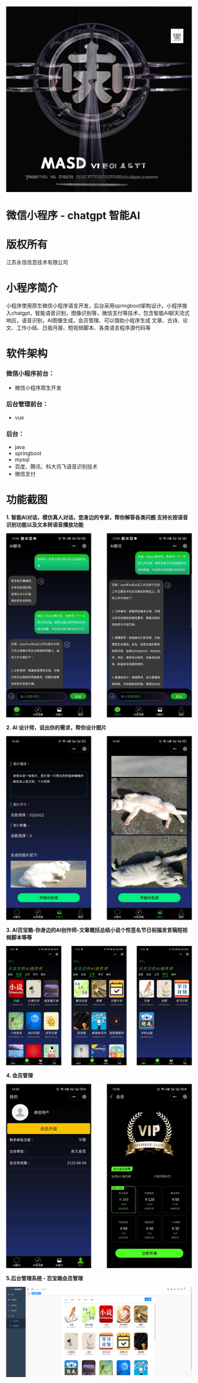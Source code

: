 ![输入图片说明](readMeImage/img-JhElcwg4AGUfgrnMAQEffx0C.png)
# 微信小程序 - chatgpt 智能AI
# 版权所有
江苏永信信息技术有限公司 
# 小程序简介
小程序使用原生微信小程序语言开发，后台采用springboot架构设计。小程序接入chatgpt，智能语音识别，图像识别等，微信支付等技术，包含智能AI聊天流式响应，语音识别，AI图像生成，会员管理、可以借助小程序生成 文章、古诗、论文、工作小结、日报月报、短视频脚本、各类语言程序源代码等
# 软件架构
### 微信小程序前台：
- 微信小程序原生开发 
### 后台管理前台：
- vue
### 后台：
- java
- springboot
- mysql
- 百度、腾讯、科大讯飞语音识别技术
- 微信支付
# 功能截图

 **1. 智能AI对话，模仿真人对话，您身边的专家，帮你解答各类问题 支持长按语音识别功能以及文本转语音播放功能** 

![输入图片说明](readMeImage/userlmn_65de7a94b80853a692008c105f0013f5.png)

 **2. AI 设计师，说出你的需求，帮你设计图片** 

![输入图片说明](readMeImage/userlmn_6df5320a9d9687bc25223e8d368fa576.png)

 **3. AI百宝箱-你身边的AI创作师-文章概括总结小说个性签名节日祝福发言稿短视频脚本等等** 

![输入图片说明](readMeImage/userlmn_47c1340c0cea1a95568d3314483950e5.png)

 **4. 会员管理** 

![输入图片说明](readMeImage/userlmn_5cc6700ff7ea82362695a2ecb2e87707.png)

 **5.后台管理系统 - 百宝箱会员管理** 

![输入图片说明](readMeImage/1689059614749.png)


